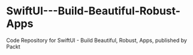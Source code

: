 # SwiftUI---Build-Beautiful-Robust-Apps
Code Repository for SwiftUI - Build Beautiful, Robust, Apps, published by Packt
